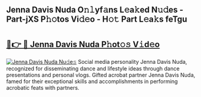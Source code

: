 ## Jenna Davis Nuda O𝚗𝚕yf𝚊ns L𝚎a𝚔ed N𝚞𝚍es - Part-jXS P𝚑𝚘tos Vi𝚍𝚎o - H𝚘𝚝 Part L𝚎a𝚔s feTgu

# <h2><a href="http://kf7yx1.oniu.top/?m=Jenna+Davis+Nuda">🔗👉 🔴 Jenna Davis Nuda P𝚑ot𝚘𝚜 V𝚒d𝚎o</a></h2>

[![Jenna Davis Nuda Nu𝚍e𝚜](https://i.imgur.com/0qMVB7G.gif)](http://kf7yx1.oniu.top/?m=Jenna+Davis+Nuda)
Social media personality Jenna Davis Nuda, recognized for disseminating dance and lifestyle ideas through dance presentations and personal vlogs. Gifted acrobat partner Jenna Davis Nuda, famed for their exceptional skills and accomplishments in performing acrobatic feats with partners.  
